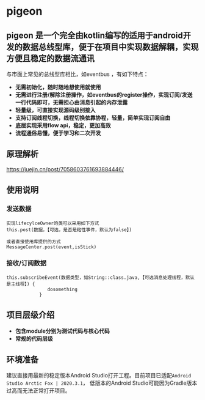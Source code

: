 # pigeon

## pigeon 是一个完全由kotlin编写的适用于android开发的数据总线型库，便于在项目中实现数据解耦，实现方便且稳定的数据流通讯
与市面上常见的总线型库相比，如eventbus ，有如下特点：
* **无需初始化，随时随地想使用就使用**
* **无需进行注册/解除注册操作，如eventbus的register操作，实现订阅/发送 一行代码即可，无需担心由消息引起的内存泄露**
* **轻量级，可直接实现源码级别接入**
* **支持订阅线程切换，线程切换依靠协程，轻量，简单实现订阅自由**
* **底层实现采用flow api，稳定，更加高效**
* **流程通俗易懂，便于学习和二次开发**

## 原理解析
https://juejin.cn/post/7058603761693884446/

## 使用说明
### 发送数据
```
实现lifecylceOwner的类可以采用如下方式
this.post(数据，【可选，是否是粘性事件，默认为false】)

或者直接使用库提供的方式
MessageCenter.post(event,isStick)
```

### 接收/订阅数据

```
this.subscribeEvent(数据类型，如String::class.java,【可选消息处理线程，默认是主线程】) {
               dosomething
            }
```
## 项目层级介绍
* **包含module分别为测试代码与核心代码**
* **常规的代码层级**

## 环境准备
建议直接用最新的稳定版本Android Studio打开工程。目前项目已适配`Android Studio Arctic Fox | 2020.3.1`，
低版本的Android Studio可能因为Gradle版本过高而无法正常打开项目。
